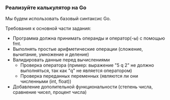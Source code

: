 ﻿### Реализуйте калькулятор на Go

Мы будем использовать базовый синтаксис Go.  

Требования к основной части задания:
* Программа должна принимать операнды и оператор(-ы) с помощью fmt.
* Выполнять простые арифметические операции (сложение, вычитание, умножение и деление)
* Валидировать данные перед вычислениями
   * Проверка оператора (пример: выражение "5 q 2" не должно выполняться, так как "q" не является оператором)
   * Проверка переданных переменных (являются ли они численными (int, float))
* Добавление дополительной функциональности (степень числа, сравнение чисел, процент числа)
